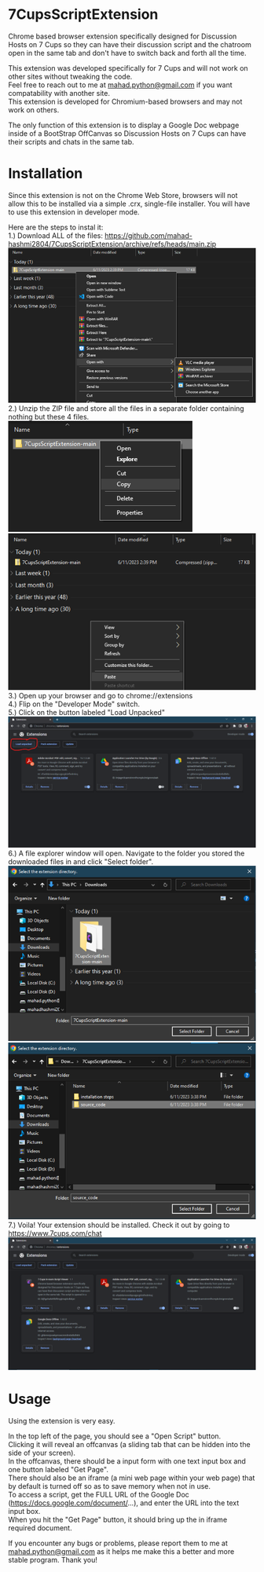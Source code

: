 # 7CupsScriptExtension
Chrome based browser extension specifically designed for Discussion Hosts on 7 Cups so they can have their discussion script and the chatroom open in the same tab and don't have to switch back and forth all the time.

This extension was developed specifically for 7 Cups and will not work on other sites without tweaking the code. <br>
Feel free to reach out to me at mahad.python@gmail.com if you want compatability with another site.<br>
This extension is developed for Chromium-based browsers and may not work on others.<br>

The only function of this extension is to display a Google Doc webpage inside of a BootStrap OffCanvas so Discussion Hosts on 7 Cups can have their scripts and chats in the same tab.


# Installation
Since this extension is not on the Chrome Web Store, browsers will not allow this to be installed via a simple .crx, single-file installer.
You will have to use this extension in developer mode.

Here are the steps to instal it:<br>
  1.) Download ALL of the files: https://github.com/mahad-hashmi2804/7CupsScriptExtension/archive/refs/heads/main.zip<br>
  ![step1](https://github.com/mahad-hashmi2804/7CupsScriptExtension/blob/main/installation%20steps/step%201.png?raw=true)<br>
  2.) Unzip the ZIP file and store all the files in a separate folder containing nothing but these 4 files.<br>
  ![step2](https://github.com/mahad-hashmi2804/7CupsScriptExtension/blob/main/installation%20steps/step%202.png?raw=true)<br>
  ![step3](https://github.com/mahad-hashmi2804/7CupsScriptExtension/blob/main/installation%20steps/step%203.png?raw=true)<br>
  3.) Open up your browser and go to chrome://extensions<br>
  4.) Flip on the "Developer Mode" switch.<br>
  5.) Click on the button labeled "Load Unpacked"<br>
  ![step4](https://github.com/mahad-hashmi2804/7CupsScriptExtension/blob/main/installation%20steps/step%204.png?raw=true)<br>
  6.) A file explorer window will open. Navigate to the folder you stored the downloaded files in and click "Select folder".<br>
  ![step5](https://github.com/mahad-hashmi2804/7CupsScriptExtension/blob/main/installation%20steps/step%205.png?raw=true)<br>
  ![step6](https://github.com/mahad-hashmi2804/7CupsScriptExtension/blob/main/installation%20steps/step%206.png?raw=true)<br>
  7.) Voila! Your extension should be installed. Check it out by going to https://www.7cups.com/chat<br>
  ![step7](https://github.com/mahad-hashmi2804/7CupsScriptExtension/blob/main/installation%20steps/step%207.png?raw=true)<br>


 # Usage
 Using the extension is very easy. <br>
 
 In the top left of the page, you should see a "Open Script" button. <br>
 Clicking it will reveal an offcanvas (a sliding tab that can be hidden into the side of your screen).<br>
 In the offcanvas, there should be a input form with one text input box and one button labeled "Get Page". <br>
 There should also be an iframe (a mini web page within your web page) that by default is turned off so as to save memory when not in use.<br>
 To access a script, get the FULL URL of the Google Doc (https://docs.google.com/document/...), and enter the URL into the text input box.<br>
 When you hit the "Get Page" button, it should bring up the in iframe required document.<br>
 
 If you encounter any bugs or problems, please report them to me at mahad.python@gmail.com as it helps me make this a better and more stable program. Thank you!
